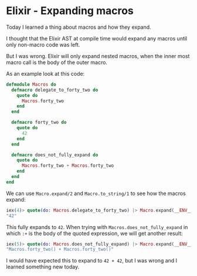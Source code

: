# Elixir - Expanding macros

Today I learned a thing about macros and how they expand.

I thought that the Elixir AST at compile time would expand any macros until only non-macro code was left.

But I was wrong. Elixir will only expand nested macros, when the inner most macro call is the body of the outer macro.

As an example look at this code:

```elixir
defmodule Macros do
  defmacro delegate_to_forty_two do
    quote do
      Macros.forty_two
    end
  end

  defmacro forty_two do
    quote do
      42
    end
  end

  defmacro does_not_fully_expand do
    quote do
      Macros.forty_two + Macros.forty_two
    end
  end
end
```

We can use `Macro.expand/2` and `Macro.to_string/1` to see how the macros expand:

```elixir
iex(4)> quote(do: Macros.delegate_to_forty_two) |> Macro.expand(__ENV__) |> Macro.to_string
"42"
```

This fully expands to `42`. When trying with `Macros.does_not_fully_expand` in which `:+` is the body of the quoted
expression, we will get another result:

```elixir
iex(5)> quote(do: Macros.does_not_fully_expand) |> Macro.expand(__ENV__) |> Macro.to_string
"Macros.forty_two() + Macros.forty_two()"
```

I would have expected this to expand to `42 + 42`, but I was wrong and I learned something new today.
